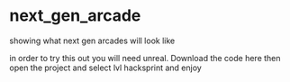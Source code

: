# next_gen_arcade
showing what next gen arcades will look like 

in order to try this out you will need unreal. Download the code here
then open the project and select lvl hacksprint and enjoy
